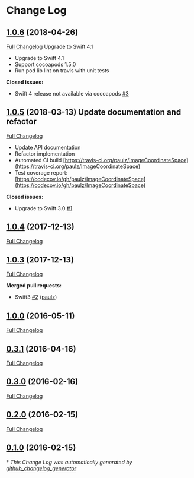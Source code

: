 # Change Log

## [1.0.6](https://github.com/paulz/ImageCoordinateSpace/tree/1.0.6) (2018-04-26)
[Full Changelog](https://github.com/paulz/ImageCoordinateSpace/compare/1.0.5...1.0.6) Upgrade to Swift 4.1

* Upgrade to Swift 4.1
* Support cocoapods 1.5.0
* Run pod lib lint on travis with unit tests

**Closed issues:**

- Swift 4 release not available via cocoapods [\#3](https://github.com/paulz/ImageCoordinateSpace/issues/3)

## [1.0.5](https://github.com/paulz/ImageCoordinateSpace/tree/1.0.5) (2018-03-13) Update documentation and refactor
[Full Changelog](https://github.com/paulz/ImageCoordinateSpace/compare/1.0.4...1.0.5)

* Update API documentation
* Refactor implementation
* Automated CI build [https://travis-ci.org/paulz/ImageCoordinateSpace](https://travis-ci.org/paulz/ImageCoordinateSpace)
* Test coverage report: [https://codecov.io/gh/paulz/ImageCoordinateSpace](https://codecov.io/gh/paulz/ImageCoordinateSpace)


**Closed issues:**

- Upgrade to Swift 3.0 [\#1](https://github.com/paulz/ImageCoordinateSpace/issues/1)

## [1.0.4](https://github.com/paulz/ImageCoordinateSpace/tree/1.0.4) (2017-12-13)
[Full Changelog](https://github.com/paulz/ImageCoordinateSpace/compare/1.0.3...1.0.4)

## [1.0.3](https://github.com/paulz/ImageCoordinateSpace/tree/1.0.3) (2017-12-13)
[Full Changelog](https://github.com/paulz/ImageCoordinateSpace/compare/1.0.0...1.0.3)

**Merged pull requests:**

- Swift3 [\#2](https://github.com/paulz/ImageCoordinateSpace/pull/2) ([paulz](https://github.com/paulz))

## [1.0.0](https://github.com/paulz/ImageCoordinateSpace/tree/1.0.0) (2016-05-11)
[Full Changelog](https://github.com/paulz/ImageCoordinateSpace/compare/0.3.1...1.0.0)

## [0.3.1](https://github.com/paulz/ImageCoordinateSpace/tree/0.3.1) (2016-04-16)
[Full Changelog](https://github.com/paulz/ImageCoordinateSpace/compare/0.3.0...0.3.1)

## [0.3.0](https://github.com/paulz/ImageCoordinateSpace/tree/0.3.0) (2016-02-16)
[Full Changelog](https://github.com/paulz/ImageCoordinateSpace/compare/0.2.0...0.3.0)

## [0.2.0](https://github.com/paulz/ImageCoordinateSpace/tree/0.2.0) (2016-02-15)
[Full Changelog](https://github.com/paulz/ImageCoordinateSpace/compare/0.1.0...0.2.0)

## [0.1.0](https://github.com/paulz/ImageCoordinateSpace/tree/0.1.0) (2016-02-15)


\* *This Change Log was automatically generated by [github_changelog_generator](https://github.com/skywinder/Github-Changelog-Generator)*

